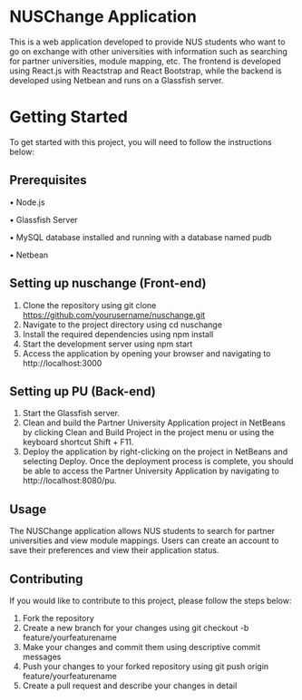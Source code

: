 # NUSChange Application
This is a web application developed to provide NUS students who want to go on exchange with other universities with information such as searching for partner universities, module mapping, etc. The frontend is developed using React.js with Reactstrap and React Bootstrap, while the backend is developed using Netbean and runs on a Glassfish server.

# Getting Started
To get started with this project, you will need to follow the instructions below:

## Prerequisites 
 • Node.js
 
 • Glassfish Server
 
 • MySQL database installed and running with a database named pudb
 
 • Netbean

## Setting up nuschange (Front-end)
 1. Clone the repository using git clone https://github.com/yourusername/nuschange.git
 2. Navigate to the project directory using cd nuschange
 3. Install the required dependencies using npm install
 4. Start the development server using npm start
 5. Access the application by opening your browser and navigating to http://localhost:3000

## Setting up PU (Back-end)
1. Start the Glassfish server.
2. Clean and build the Partner University Application project in NetBeans by clicking Clean and Build Project in the project menu or using the keyboard shortcut Shift + F11.
3. Deploy the application by right-clicking on the project in NetBeans and selecting Deploy. Once the deployment process is complete, you should be able to access the Partner University Application by navigating to http://localhost:8080/pu.

## Usage
The NUSChange application allows NUS students to search for partner universities and view module mappings. Users can create an account to save their preferences and view their application status.


## Contributing
If you would like to contribute to this project, please follow the steps below:
 1. Fork the repository
 2. Create a new branch for your changes using git checkout -b feature/yourfeaturename
 3. Make your changes and commit them using descriptive commit messages
 4. Push your changes to your forked repository using git push origin feature/yourfeaturename
 5. Create a pull request and describe your changes in detail
